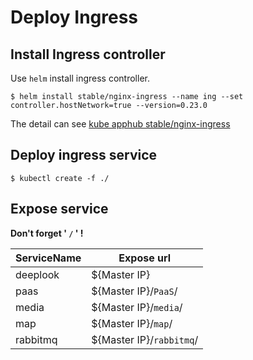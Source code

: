 # Deploy Ingress

## Install Ingress controller

Use `helm` install ingress controller.

```shell
$ helm install stable/nginx-ingress --name ing --set controller.hostNetwork=true --version=0.23.0
```
The detail can see [kube apphub stable/nginx-ingress](https://hub.kubeapps.com/charts/stable/nginx-ingress)

## Deploy ingress service

```shell
$ kubectl create -f ./
```

## Expose service

**Don't forget ' `/` ' !**

|ServiceName|Expose url|
|-|-|
|deeplook|${Master IP}|
|paas|${Master IP}/`PaaS`/|
|media|${Master IP}/`media`/|
|map|${Master IP}/`map`/|
|rabbitmq|${Master IP}/`rabbitmq`/|